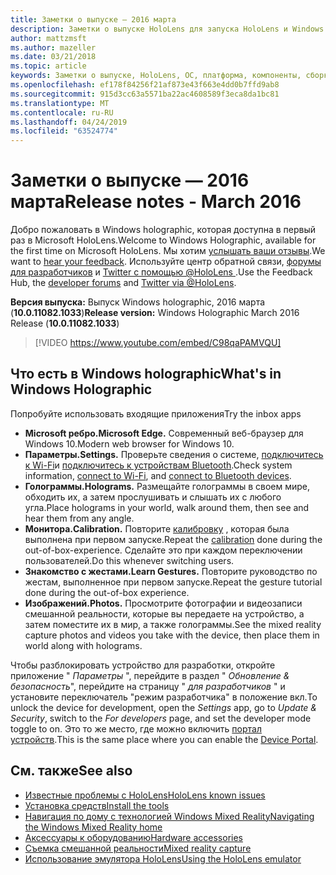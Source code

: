 ```yaml
---
title: Заметки о выпуске — 2016 марта
description: Заметки о выпуске HoloLens для запуска HoloLens и Windows Holographic.
author: mattzmsft
ms.author: mazeller
ms.date: 03/21/2018
ms.topic: article
keywords: Заметки о выпуске, HoloLens, ОС, платформа, компоненты, сборка, запуск
ms.openlocfilehash: ef178f84256f21af873e43f663e4dd0b7ffd9ab8
ms.sourcegitcommit: 915d3cc63a5571ba22ac4608589f3eca8da1bc81
ms.translationtype: MT
ms.contentlocale: ru-RU
ms.lasthandoff: 04/24/2019
ms.locfileid: "63524774"
---
```

# <a name="release-notes---march-2016"></a><span data-ttu-id="a681d-104">Заметки о выпуске — 2016 марта</span><span class="sxs-lookup"><span data-stu-id="a681d-104">Release notes - March 2016</span></span>

<span data-ttu-id="a681d-105">Добро пожаловать в Windows holographic, которая доступна в первый раз в Microsoft HoloLens.</span><span class="sxs-lookup"><span data-stu-id="a681d-105">Welcome to Windows Holographic, available for the first time on Microsoft HoloLens.</span></span> <span data-ttu-id="a681d-106">Мы хотим [услышать ваши отзывы](give-us-feedback.md).</span><span class="sxs-lookup"><span data-stu-id="a681d-106">We want to [hear your feedback](give-us-feedback.md).</span></span> <span data-ttu-id="a681d-107">Используйте центр обратной связи, [форумы для разработчиков](https://forums.hololens.com) и [Twitter с помощью @HoloLens ](https://twitter.com/hololens).</span><span class="sxs-lookup"><span data-stu-id="a681d-107">Use the Feedback Hub, the [developer forums](https://forums.hololens.com) and [Twitter via @HoloLens](https://twitter.com/hololens).</span></span>

<span data-ttu-id="a681d-108">**Версия выпуска:** Выпуск Windows holographic, 2016 марта (**10.0.11082.1033**)</span><span class="sxs-lookup"><span data-stu-id="a681d-108">**Release version:** Windows Holographic March 2016 Release (**10.0.11082.1033**)</span></span>

>[!VIDEO https://www.youtube.com/embed/C98qaPAMVQU]

## <a name="whats-in-windows-holographic"></a><span data-ttu-id="a681d-109">Что есть в Windows holographic</span><span class="sxs-lookup"><span data-stu-id="a681d-109">What's in Windows Holographic</span></span>

<span data-ttu-id="a681d-110">Попробуйте использовать входящие приложения</span><span class="sxs-lookup"><span data-stu-id="a681d-110">Try the inbox apps</span></span>
* <span data-ttu-id="a681d-111">**Microsoft ребро.**</span><span class="sxs-lookup"><span data-stu-id="a681d-111">**Microsoft Edge.**</span></span> <span data-ttu-id="a681d-112">Современный веб-браузер для Windows 10.</span><span class="sxs-lookup"><span data-stu-id="a681d-112">Modern web browser for Windows 10.</span></span>
* <span data-ttu-id="a681d-113">**Параметры.**</span><span class="sxs-lookup"><span data-stu-id="a681d-113">**Settings.**</span></span> <span data-ttu-id="a681d-114">Проверьте сведения о системе, [подключитесь к Wi-Fi](connecting-to-wi-fi-on-hololens.md)и [подключитесь к устройствам Bluetooth](hardware-accessories.md).</span><span class="sxs-lookup"><span data-stu-id="a681d-114">Check system information, [connect to Wi-Fi](connecting-to-wi-fi-on-hololens.md), and [connect to Bluetooth devices](hardware-accessories.md).</span></span>
* <span data-ttu-id="a681d-115">**Голограммы.**</span><span class="sxs-lookup"><span data-stu-id="a681d-115">**Holograms.**</span></span> <span data-ttu-id="a681d-116">Размещайте голограммы в своем мире, обходить их, а затем прослушивать и слышать их с любого угла.</span><span class="sxs-lookup"><span data-stu-id="a681d-116">Place holograms in your world, walk around them, then see and hear them from any angle.</span></span>
* <span data-ttu-id="a681d-117">**Монитора.**</span><span class="sxs-lookup"><span data-stu-id="a681d-117">**Calibration.**</span></span> <span data-ttu-id="a681d-118">Повторите [калибровку](calibration.md) , которая была выполнена при первом запуске.</span><span class="sxs-lookup"><span data-stu-id="a681d-118">Repeat the [calibration](calibration.md) done during the out-of-box-experience.</span></span> <span data-ttu-id="a681d-119">Сделайте это при каждом переключении пользователей.</span><span class="sxs-lookup"><span data-stu-id="a681d-119">Do this whenever switching users.</span></span>
* <span data-ttu-id="a681d-120">**Знакомство с жестами.**</span><span class="sxs-lookup"><span data-stu-id="a681d-120">**Learn Gestures.**</span></span> <span data-ttu-id="a681d-121">Повторите руководство по жестам, выполненное при первом запуске.</span><span class="sxs-lookup"><span data-stu-id="a681d-121">Repeat the gesture tutorial done during the out-of-box experience.</span></span>
* <span data-ttu-id="a681d-122">**Изображений.**</span><span class="sxs-lookup"><span data-stu-id="a681d-122">**Photos.**</span></span> <span data-ttu-id="a681d-123">Просмотрите фотографии и видеозаписи смешанной реальности, которые вы передаете на устройство, а затем поместите их в мир, а также голограммы.</span><span class="sxs-lookup"><span data-stu-id="a681d-123">See the mixed reality capture photos and videos you take with the device, then place them in world along with holograms.</span></span>

<span data-ttu-id="a681d-124">Чтобы разблокировать устройство для разработки, откройте приложение " *Параметры* ", перейдите в раздел " *Обновление & безопасность*", перейдите на страницу " *для разработчиков* " и установите переключатель "режим разработчика" в положение вкл.</span><span class="sxs-lookup"><span data-stu-id="a681d-124">To unlock the device for development, open the *Settings* app, go to *Update & Security*, switch to the *For developers* page, and set the developer mode toggle to on.</span></span> <span data-ttu-id="a681d-125">Это то же место, где можно включить [портал устройств](using-the-windows-device-portal.md).</span><span class="sxs-lookup"><span data-stu-id="a681d-125">This is the same place where you can enable the [Device Portal](using-the-windows-device-portal.md).</span></span>

## <a name="see-also"></a><span data-ttu-id="a681d-126">См. также</span><span class="sxs-lookup"><span data-stu-id="a681d-126">See also</span></span>
* [<span data-ttu-id="a681d-127">Известные проблемы с HoloLens</span><span class="sxs-lookup"><span data-stu-id="a681d-127">HoloLens known issues</span></span>](hololens-known-issues.md)
* [<span data-ttu-id="a681d-128">Установка средств</span><span class="sxs-lookup"><span data-stu-id="a681d-128">Install the tools</span></span>](install-the-tools.md)
* [<span data-ttu-id="a681d-129">Навигация по дому с технологией Windows Mixed Reality</span><span class="sxs-lookup"><span data-stu-id="a681d-129">Navigating the Windows Mixed Reality home</span></span>](navigating-the-windows-mixed-reality-home.md)
* [<span data-ttu-id="a681d-130">Аксессуары к оборудованию</span><span class="sxs-lookup"><span data-stu-id="a681d-130">Hardware accessories</span></span>](hardware-accessories.md)
* [<span data-ttu-id="a681d-131">Съемка смешанной реальности</span><span class="sxs-lookup"><span data-stu-id="a681d-131">Mixed reality capture</span></span>](mixed-reality-capture.md)
* [<span data-ttu-id="a681d-132">Использование эмулятора HoloLens</span><span class="sxs-lookup"><span data-stu-id="a681d-132">Using the HoloLens emulator</span></span>](using-the-hololens-emulator.md)
